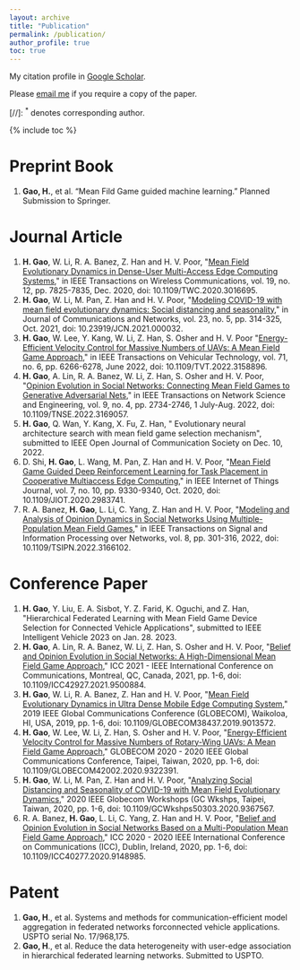 ```yaml
---
layout: archive
title: "Publication"
permalink: /publication/
author_profile: true
toc: true
---
```

My citation profile in [Google Scholar](https://scholar.google.com/citations?user=Y-CY9j0AAAAJ&hl=zh-CN).

Please [email me](mailto:gaohaook@gmail.com) if you require a copy of the paper.

[//]: <sup>*</sup> denotes corresponding author.

{% include toc %}

# Preprint Book
1. **Gao, H.**, et al. “Mean Fild Game guided machine learning.” Planned Submission to Springer.

# Journal Article
1. **H. Gao**, W. Li, R. A. Banez, Z. Han and H. V. Poor, "[Mean Field Evolutionary Dynamics in Dense-User Multi-Access Edge Computing Systems](https://ieeexplore-ieee-org.ezproxy.lib.uh.edu/document/9173761)," in IEEE Transactions on Wireless Communications, vol. 19, no. 12, pp. 7825-7835, Dec. 2020, doi: 10.1109/TWC.2020.3016695.
2. **H. Gao**, W. Li, M. Pan, Z. Han and H. V. Poor, "[Modeling COVID-19 with mean field evolutionary dynamics: Social distancing and seasonality](https://ieeexplore-ieee-org.ezproxy.lib.uh.edu/document/9623656)," in Journal of Communications and Networks, vol. 23, no. 5, pp. 314-325, Oct. 2021, doi: 10.23919/JCN.2021.000032.
3. **H. Gao**, W. Lee, Y. Kang, W. Li, Z. Han, S. Osher and H. V. Poor "[Energy-Efficient Velocity Control for Massive Numbers of UAVs: A Mean Field Game Approach](https://ieeexplore-ieee-org.ezproxy.lib.uh.edu/document/9735297)," in IEEE Transactions on Vehicular Technology, vol. 71, no. 6, pp. 6266-6278, June 2022, doi: 10.1109/TVT.2022.3158896.
4. **H. Gao**, A. Lin, R. A. Banez, W. Li, Z. Han, S. Osher and H. V. Poor, "[Opinion Evolution in Social Networks: Connecting Mean Field Games to Generative Adversarial Nets](https://ieeexplore-ieee-org.ezproxy.lib.uh.edu/document/9762023)," in IEEE Transactions on Network Science and Engineering, vol. 9, no. 4, pp. 2734-2746, 1 July-Aug. 2022, doi: 10.1109/TNSE.2022.3169057.
5. **H. Gao**, Q. Wan, Y. Kang, X. Fu, Z. Han, " Evolutionary neural architecture search with mean field game selection mechanism", submitted to IEEE Open Journal of Communication Society on Dec. 10, 2022.
6. D. Shi, **H. Gao**, L. Wang, M. Pan, Z. Han and H. V. Poor, "[Mean Field Game Guided Deep Reinforcement Learning for Task Placement in Cooperative Multiaccess Edge Computing](https://ieeexplore-ieee-org.ezproxy.lib.uh.edu/document/9049116)," in IEEE Internet of Things Journal, vol. 7, no. 10, pp. 9330-9340, Oct. 2020, doi: 10.1109/JIOT.2020.2983741.
7. R. A. Banez, **H. Gao**, L. Li, C. Yang, Z. Han and H. V. Poor, "[Modeling and Analysis of Opinion Dynamics in Social Networks Using Multiple-Population Mean Field Games](https://ieeexplore-ieee-org.ezproxy.lib.uh.edu/document/9754253)," in IEEE Transactions on Signal and Information Processing over Networks, vol. 8, pp. 301-316, 2022, doi: 10.1109/TSIPN.2022.3166102.


# Conference Paper
1. **H. Gao**, Y. Liu, E. A. Sisbot, Y. Z. Farid, K. Oguchi, and Z. Han, "Hierarchical Federated Learning with Mean Field Game Device Selection for Connected Vehicle Applications", submitted to IEEE Intelligent Vehicle 2023 on Jan. 28. 2023.  
2. **H. Gao**, A. Lin, R. A. Banez, W. Li, Z. Han, S. Osher and H. V. Poor, "[Belief and Opinion Evolution in Social Networks: A High-Dimensional Mean Field Game Approach](https://ieeexplore-ieee-org.ezproxy.lib.uh.edu/document/9500884)," ICC 2021 - IEEE International Conference on Communications, Montreal, QC, Canada, 2021, pp. 1-6, doi: 10.1109/ICC42927.2021.9500884.
3. **H. Gao**, W. Li, R. A. Banez, Z. Han and H. V. Poor, "[Mean Field Evolutionary Dynamics in Ultra Dense Mobile Edge Computing System](https://ieeexplore-ieee-org.ezproxy.lib.uh.edu/document/9013572)," 2019 IEEE Global Communications Conference (GLOBECOM), Waikoloa, HI, USA, 2019, pp. 1-6, doi: 10.1109/GLOBECOM38437.2019.9013572.
4. **H. Gao**, W. Lee, W. Li, Z. Han, S. Osher and H. V. Poor, "[Energy-Efficient Velocity Control for Massive Numbers of Rotary-Wing UAVs: A Mean Field Game Approach](https://ieeexplore-ieee-org.ezproxy.lib.uh.edu/document/9322391)," GLOBECOM 2020 - 2020 IEEE Global Communications Conference, Taipei, Taiwan, 2020, pp. 1-6, doi: 10.1109/GLOBECOM42002.2020.9322391.
5. **H. Gao**, W. Li, M. Pan, Z. Han and H. V. Poor, "[Analyzing Social Distancing and Seasonality of COVID-19 with Mean Field Evolutionary Dynamics](https://ieeexplore-ieee-org.ezproxy.lib.uh.edu/document/9367567)," 2020 IEEE Globecom Workshops (GC Wkshps, Taipei, Taiwan, 2020, pp. 1-6, doi: 10.1109/GCWkshps50303.2020.9367567.
6. R. A. Banez, **H. Gao**, L. Li, C. Yang, Z. Han and H. V. Poor, "[Belief and Opinion Evolution in Social Networks Based on a Multi-Population Mean Field Game Approach](https://ieeexplore-ieee-org.ezproxy.lib.uh.edu/document/9500884)," ICC 2020 - 2020 IEEE International Conference on Communications (ICC), Dublin, Ireland, 2020, pp. 1-6, doi: 10.1109/ICC40277.2020.9148985.

# Patent
1. **Gao, H**., et al. Systems and methods for communication-efficient model aggregation in federated networks forconnected vehicle applications. USPTO serial No. 17/968,175.
2. **Gao, H**., et al. Reduce the data heterogeneity with user-edge association in hierarchical federated learning networks. Submitted to USPTO.
